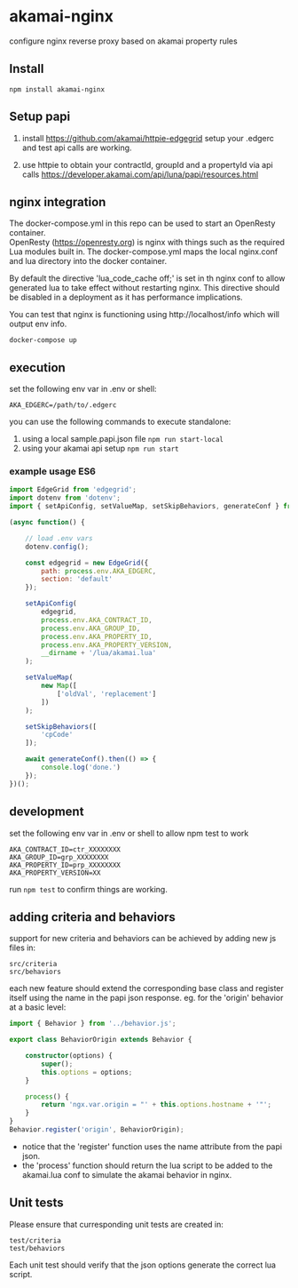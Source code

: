 # akamai-nginx
configure nginx reverse proxy based on akamai property rules

## Install
`npm install akamai-nginx`

## Setup papi
1. install https://github.com/akamai/httpie-edgegrid 
setup your .edgerc and test api calls are working.

2. use httpie to obtain your contractId, groupId and 
a propertyId via api calls 
https://developer.akamai.com/api/luna/papi/resources.html

## nginx integration
The docker-compose.yml in this repo can be used to start an OpenResty container.  
OpenResty (https://openresty.org) is nginx with things such as the required Lua modules built in.
The docker-compose.yml maps the local nginx.conf and lua directory into the docker container.  

By default the directive 'lua_code_cache off;' is set in th nginx conf to allow generated lua 
to take effect without restarting nginx.  This directive should be disabled in a deployment as it has performance implications.

You can test that nginx is functioning using http://localhost/info which will output env info.

```docker-compose up```

## execution
set the following env var in .env or shell:

    AKA_EDGERC=/path/to/.edgerc
    
you can use the following commands to execute standalone:

1. using a local sample.papi.json file `npm run start-local`
2. using your akamai api setup `npm run start`   
    
### example usage ES6
```javascript
import EdgeGrid from 'edgegrid';
import dotenv from 'dotenv';
import { setApiConfig, setValueMap, setSkipBehaviors, generateConf } from './index.js';

(async function() {

    // load .env vars
    dotenv.config();

    const edgegrid = new EdgeGrid({
        path: process.env.AKA_EDGERC,
        section: 'default'
    });

    setApiConfig(
        edgegrid,
        process.env.AKA_CONTRACT_ID,
        process.env.AKA_GROUP_ID,
        process.env.AKA_PROPERTY_ID,
        process.env.AKA_PROPERTY_VERSION,
        __dirname + '/lua/akamai.lua'
    );

    setValueMap(
        new Map([
            ['oldVal', 'replacement']
        ])
    );

    setSkipBehaviors([
        'cpCode'
    ]);

    await generateConf().then(() => {
        console.log('done.')
    });
})();
````
## development
set the following env var in .env or shell to allow npm test to work

    AKA_CONTRACT_ID=ctr_XXXXXXXX
    AKA_GROUP_ID=grp_XXXXXXXX
    AKA_PROPERTY_ID=prp_XXXXXXXX
    AKA_PROPERTY_VERSION=XX

run `npm test` to confirm things are working.

## adding criteria and behaviors
support for new criteria and behaviors can be achieved by adding new js files in:

```
src/criteria
src/behaviors

```
each new feature should extend the corresponding base class and register itself using the name in the papi json response. 
eg. for the 'origin' behavior at a basic level:

```typescript
import { Behavior } from '../behavior.js';

export class BehaviorOrigin extends Behavior {

    constructor(options) {
        super();
        this.options = options;
    }

    process() {
        return 'ngx.var.origin = "' + this.options.hostname + '"';
    }
}
Behavior.register('origin', BehaviorOrigin);
```
- notice that the 'register' function uses the name attribute from the papi json.
- the 'process' function should return the lua script to be added to the akamai.lua conf to simulate the akamai behavior in nginx.

## Unit tests
Please ensure that curresponding unit tests are created in:
```
test/criteria
test/behaviors
```
Each unit test should verify that the json options generate the correct lua script.